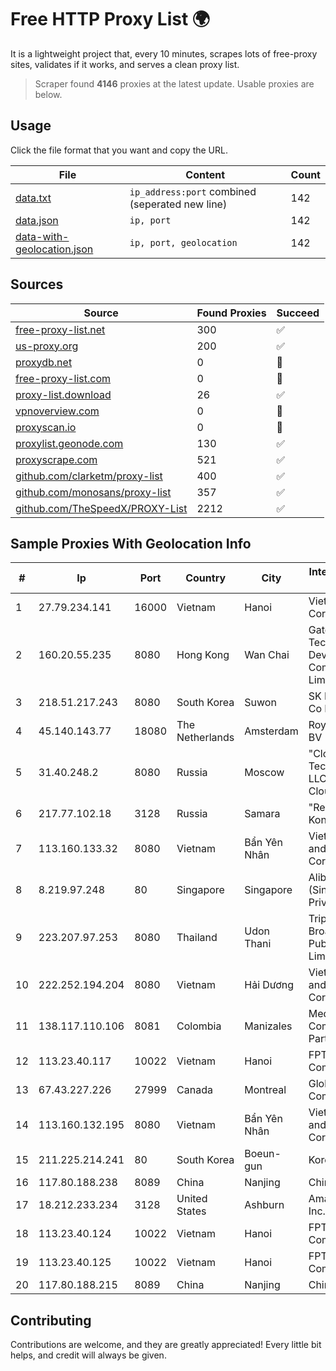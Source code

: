 
# Free HTTP Proxy List 🌍

It is a lightweight project that, every 10 minutes, scrapes lots of free-proxy sites, validates if it works, and serves a clean proxy list.


> Scraper found **4146** proxies at the latest update. Usable proxies are below.

## Usage

Click the file format that you want and copy the URL.


|File|Content|Count|
|----|-------|-----|
|[data.txt](https://raw.githubusercontent.com/themiralay/Proxy-List-World/master/data.txt)|`ip_address:port` combined (seperated new line)|142|
|[data.json](https://raw.githubusercontent.com/themiralay/Proxy-List-World/master/data.json)|`ip, port`|142|
|[data-with-geolocation.json](https://raw.githubusercontent.com/themiralay/Proxy-List-World/master/data-with-geolocation.json)|`ip, port, geolocation`|142|

## Sources

|Source|Found Proxies|Succeed|
|------|-------------|-------|
|[free-proxy-list.net](https://free-proxy-list.net)|300|✅|
|[us-proxy.org](https://www.us-proxy.org)|200|✅|
|[proxydb.net](http://proxydb.net)|0|🚫|
|[free-proxy-list.com](https://free-proxy-list.com/?page=&port=&type%5B%5D=http&type%5B%5D=https&up_time=0&search=Search)|0|🚫|
|[proxy-list.download](https://www.proxy-list.download/HTTP)|26|✅|
|[vpnoverview.com](https://vpnoverview.com/privacy/anonymous-browsing/free-proxy-servers)|0|🚫|
|[proxyscan.io](https://www.proxyscan.io)|0|🚫|
|[proxylist.geonode.com](https://proxylist.geonode.com/api/proxy-list?limit=300&page=1&sort_by=lastChecked&sort_type=desc&protocols=http,https)|130|✅|
|[proxyscrape.com](https://api.proxyscrape.com/v2/?request=displayproxies&protocol=http&timeout=10000&country=all&ssl=all&anonymity=all)|521|✅|
|[github.com/clarketm/proxy-list](https://raw.githubusercontent.com/clarketm/proxy-list/master/proxy-list-raw.txt)|400|✅|
|[github.com/monosans/proxy-list](https://raw.githubusercontent.com/monosans/proxy-list/main/proxies/http.txt)|357|✅|
|[github.com/TheSpeedX/PROXY-List](https://raw.githubusercontent.com/TheSpeedX/PROXY-List/master/http.txt)|2212|✅|


## Sample Proxies With Geolocation Info

|#|Ip|Port|Country|City|Internet Service Provider|
|-|--|----|-------|----|-------------------------|
|1|27.79.234.141|16000|Vietnam|Hanoi|Viettel Corporation|
|2|160.20.55.235|8080|Hong Kong|Wan Chai|Gateway Technology Development Company Limited|
|3|218.51.217.243|8080|South Korea|Suwon|SK Broadband Co Ltd|
|4|45.140.143.77|18080|The Netherlands|Amsterdam|RoyaleHosting BV|
|5|31.40.248.2|8080|Russia|Moscow|"Cloud Technologies" LLC trading as Cloud.ru|
|6|217.77.102.18|3128|Russia|Samara|"Region Svyaz Konsalt" LLC|
|7|113.160.133.32|8080|Vietnam|Bẩn Yên Nhân|VietNam Post and Telecom Corporation|
|8|8.219.97.248|80|Singapore|Singapore|Alibaba Cloud (Singapore) Private Limited|
|9|223.207.97.253|8080|Thailand|Udon Thani|Triple T Broadband Public Company Limited|
|10|222.252.194.204|8080|Vietnam|Hải Dương|VietNam Post and Telecom Corporation|
|11|138.117.110.106|8081|Colombia|Manizales|Media Commerce Partners S.A|
|12|113.23.40.117|10022|Vietnam|Hanoi|FPT Telecom Company|
|13|67.43.227.226|27999|Canada|Montreal|GloboTech Communications|
|14|113.160.132.195|8080|Vietnam|Bẩn Yên Nhân|VietNam Post and Telecom Corporation|
|15|211.225.214.241|80|South Korea|Boeun-gun|Korea Telecom|
|16|117.80.188.238|8089|China|Nanjing|China Telecom|
|17|18.212.233.234|3128|United States|Ashburn|Amazon.com, Inc.|
|18|113.23.40.124|10022|Vietnam|Hanoi|FPT Telecom Company|
|19|113.23.40.125|10022|Vietnam|Hanoi|FPT Telecom Company|
|20|117.80.188.215|8089|China|Nanjing|China Telecom|



## Contributing

Contributions are welcome, and they are greatly appreciated! Every
little bit helps, and credit will always be given.

